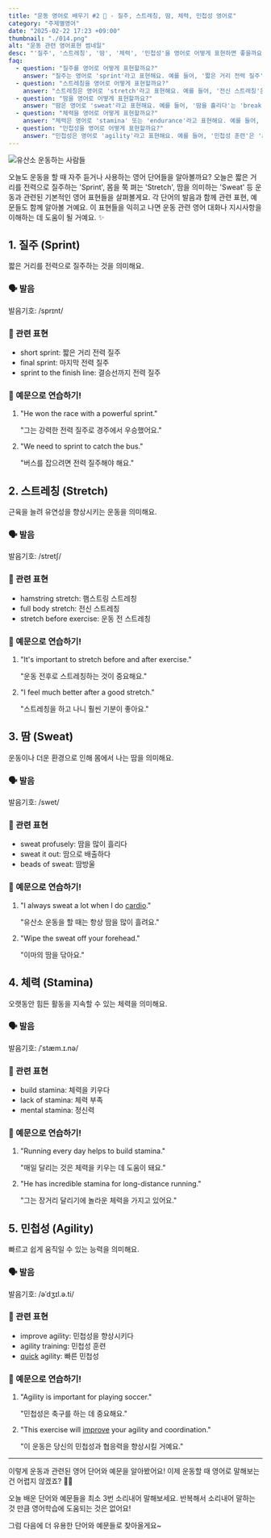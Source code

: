 ```yaml
---
title: "운동 영어로 배우기 #2 💪 - 질주, 스트레칭, 땀, 체력, 민첩성 영어로"
category: "주제별영어"
date: "2025-02-22 17:23 +09:00"
thumbnail: "./014.png"
alt: "운동 관련 영어표현 썸네일"
desc: "'질주', '스트레칭', '땀', '체력', '민첩성'을 영어로 어떻게 표현하면 좋을까요? '전력 질주하는 법', '스트레칭하는 법', '체력 기르는 법', '민첩성 향상시키는 법' 등을 영어로 표현하는 법을 배워봅시다. 다양한 예문을 통해서 연습하고 본인의 표현으로 만들어 보세요."
faq:
  - question: "질주를 영어로 어떻게 표현할까요?"
    answer: "질주는 영어로 'sprint'라고 표현해요. 예를 들어, '짧은 거리 전력 질주'는 'short sprint'라고 말할 수 있어요."
  - question: "스트레칭을 영어로 어떻게 표현할까요?"
    answer: "스트레칭은 영어로 'stretch'라고 표현해요. 예를 들어, '전신 스트레칭'은 'full body stretch'라고 말할 수 있어요."
  - question: "땀을 영어로 어떻게 표현할까요?"
    answer: "땀은 영어로 'sweat'라고 표현해요. 예를 들어, '땀을 흘리다'는 'break a sweat'라고 말할 수 있어요."
  - question: "체력을 영어로 어떻게 표현할까요?"
    answer: "체력은 영어로 'stamina' 또는 'endurance'라고 표현해요. 예를 들어, '체력을 기르다'는 'build stamina'라고 말할 수 있어요."
  - question: "민첩성을 영어로 어떻게 표현할까요?"
    answer: "민첩성은 영어로 'agility'라고 표현해요. 예를 들어, '민첩성 훈련'은 'agility training'이라고 말할 수 있어요."
---
```


![유산소 운동하는 사람들](./014-1.jpg)

오늘도 운동을 할 때 자주 듣거나 사용하는 영어 단어들을 알아볼까요? 오늘은 짧은 거리를 전력으로 질주하는 'Sprint', 몸을 쭉 펴는 'Stretch', 땀을 의미하는 'Sweat' 등 운동과 관련된 기본적인 영어 표현들을 살펴볼게요. 각 단어의 발음과 함께 관련 표현, 예문들도 함께 알아볼 거예요. 이 표현들을 익히고 나면 운동 관련 영어 대화나 지시사항을 이해하는 데 도움이 될 거예요. ✨

## 1. 질주 (Sprint)

짧은 거리를 전력으로 질주하는 것을 의미해요.

### 🗣️ 발음

<span data-pronunciation="sprint">발음기호: /sprɪnt/</span>

### 💭 관련 표현

- short sprint: 짧은 거리 전력 질주
- final sprint: 마지막 전력 질주
- sprint to the finish line: 결승선까지 전력 질주

### 📝 예문으로 연습하기!

1. "He won the race with a powerful sprint."

   "그는 강력한 전력 질주로 경주에서 우승했어요."

2. "We need to sprint to catch the bus."

   "버스를 잡으려면 전력 질주해야 해요."

## 2. 스트레칭 (Stretch)

근육을 늘려 유연성을 향상시키는 운동을 의미해요.

### 🗣️ 발음

<span data-pronunciation="stretch">발음기호: /stretʃ/</span>

### 💭 관련 표현

- hamstring stretch: 햄스트링 스트레칭
- full body stretch: 전신 스트레칭
- stretch before exercise: 운동 전 스트레칭

### 📝 예문으로 연습하기!

1. "It's important to stretch before and after exercise."

   "운동 전후로 스트레칭하는 것이 중요해요."

2. "I feel much better after a good stretch."

   "스트레칭을 하고 나니 훨씬 기분이 좋아요."

## 3. 땀 (Sweat)

운동이나 더운 환경으로 인해 몸에서 나는 땀을 의미해요.

### 🗣️ 발음

<span data-pronunciation="sweat">발음기호: /swet/</span>

### 💭 관련 표현

- sweat profusely: 땀을 많이 흘리다
- sweat it out: 땀으로 배출하다
- beads of sweat: 땀방울

### 📝 예문으로 연습하기!

1. "I always sweat a lot when I do [cardio](/blog/topic/013/#3-유산소-운동-cardio)."

   "유산소 운동을 할 때는 항상 땀을 많이 흘려요."

2. "Wipe the sweat off your forehead."

   "이마의 땀을 닦아요."

## 4. 체력 (Stamina)

오랫동안 힘든 활동을 지속할 수 있는 체력을 의미해요.

### 🗣️ 발음

<span data-pronunciation="stamina">발음기호: /ˈstæm.ɪ.nə/</span>

### 💭 관련 표현

- build stamina: 체력을 키우다
- lack of stamina: 체력 부족
- mental stamina: 정신력

### 📝 예문으로 연습하기!

1. "Running every day helps to build stamina."

   "매일 달리는 것은 체력을 키우는 데 도움이 돼요."

2. "He has incredible stamina for long-distance running."

   "그는 장거리 달리기에 놀라운 체력을 가지고 있어요."

## 5. 민첩성 (Agility)

빠르고 쉽게 움직일 수 있는 능력을 의미해요.

### 🗣️ 발음

<span data-pronunciation="agility">발음기호: /əˈdʒɪl.ə.ti/</span>

### 💭 관련 표현

- improve agility: 민첩성을 향상시키다
- agility training: 민첩성 훈련
- [quick](/blog/in-english/439.quick/) agility: 빠른 민첩성

### 📝 예문으로 연습하기!

1. "Agility is important for playing soccer."

   "민첩성은 축구를 하는 데 중요해요."

2. "This exercise will [improve](/blog/in-english/394.improve/) your agility and coordination."

   "이 운동은 당신의 민첩성과 협응력을 향상시킬 거예요."

---

이렇게 운동과 관련된 영어 단어와 예문을 알아봤어요! 이제 운동할 때 영어로 말해보는 건 어렵지 않겠죠? 💪😊

오늘 배운 단어와 예문들을 최소 3번 소리내어 말해보세요. 반복해서 소리내어 말하는 것 만큼 영어학습에 도움되는 것은 없어요!

그럼 다음에 더 유용한 단어와 예문들로 찾아올게요~

